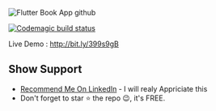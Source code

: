 ![Flutter Book App github](https://user-images.githubusercontent.com/55942632/75602848-ecd01e80-5aee-11ea-8c2c-93dab292f3ea.png)

[![Codemagic build status](https://api.codemagic.io/apps/5e5a05d2e38993001a0e7395/5e5a05d2e38993001a0e7394/status_badge.svg)](https://codemagic.io/apps/5e5a05d2e38993001a0e7395/5e5a05d2e38993001a0e7394/latest_build)

Live Demo : http://bit.ly/399s9gB

## Show Support
* [Recommend Me On LinkedIn](https://www.linkedin.com/in/lamsanskar/) - I will realy Appriciate this
* Don't forget to star ⭐ the repo 😉, it's FREE.

